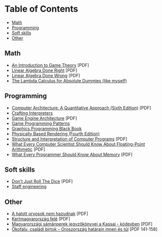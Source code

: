 # Table of Contents
* [Math](#math)
* [Programming](#programming)
* [Soft skills](#soft-skills)
* [Other](#other)

## Math

* [An Introduction to Game Theory](https://mathematicalolympiads.wordpress.com/wp-content/uploads/2012/08/martin_j-_osborne-an_introduction_to_game_theory-oxford_university_press_usa2003.pdf) [PDF]
* [Linear Algebra Done Right](https://linear.axler.net/LADR4e.pdf) [PDF]
* [Linear Algebra Done Wrong](https://www.math.brown.edu/streil/papers/LADW/LADW_2017-09-04.pdf) [PDF]
* [The Lambda Calculus for Absolute Dummies (like myself)](https://palmstroem.blogspot.com/2012/05/lambda-calculus-for-absolute-dummies.html?m=1)

## Programming

* [Computer Architecture: A Quantitative Approach (Sixth Edition)](http://acs.pub.ro/~cpop/SMPA/Computer%20Architecture,%20Sixth%20Edition_%20A%20Quantitative%20Approach%20(%20PDFDrive%20).pdf) [PDF]
* [Crafting Interpreters](https://craftinginterpreters.com/contents.html)
* [Game Engine Architecture](https://www.latexstudio.net/wp-content/uploads/2014/12/Game_Engine_Architecture-en.pdf) [PDF]
* [Game Programming Patterns](https://gameprogrammingpatterns.com/contents.html)
* [Graphics Programming Black Book](https://www.jagregory.com/abrash-black-book/)
* [Physically Based Rendering (Fourth Edition)](https://www.pbr-book.org/4ed/contents)
* [Structure and Interpretation of Computer Programs](https://web.mit.edu/6.001/6.037/sicp.pdf) [PDF]
* [What Every Computer Scientist Should Know About Floating-Point Arithmetic](https://docs.oracle.com/cd/E19957-01/800-7895/800-7895.pdf) [PDF]
* [What Every Programmer Should Know About Memory](https://people.freebsd.org/~lstewart/articles/cpumemory.pdf) [PDF]

## Soft skills

* [Don't Just Roll The Dice](https://neildavidson.com/downloads/dont-just-roll-the-dice-2.0.0.pdf) [PDF]
* [Staff engineering](https://staffeng.com/guides/)

## Other

* [A halott orvosok nem hazudnak](https://www.eletesegeszseg.com/uploads/2/6/1/1/26113502/a_halott_orvosok_nem_hazudnak_.pdf) [PDF]
* [Kertmagyarország felé](https://mtda.hu/books/somogyi_imre_kertmagyarorszag_fele.pdf) [PDF]
* [Magyarországi sámánperek jegyzőkönyvei a Kassai - kódexben](http://www.napturul.hu/letoltesek/samanperekjegyzokonyvei.pdf) [PDF]
* [Ökofalu, családi birtok – Oroszország határain innen és túl](https://epa.oszk.hu/01700/01739/00089/pdf/EPA01739_eszmelet_2014_104_nyomdai_141-158.pdf) [PDF 141-158]
